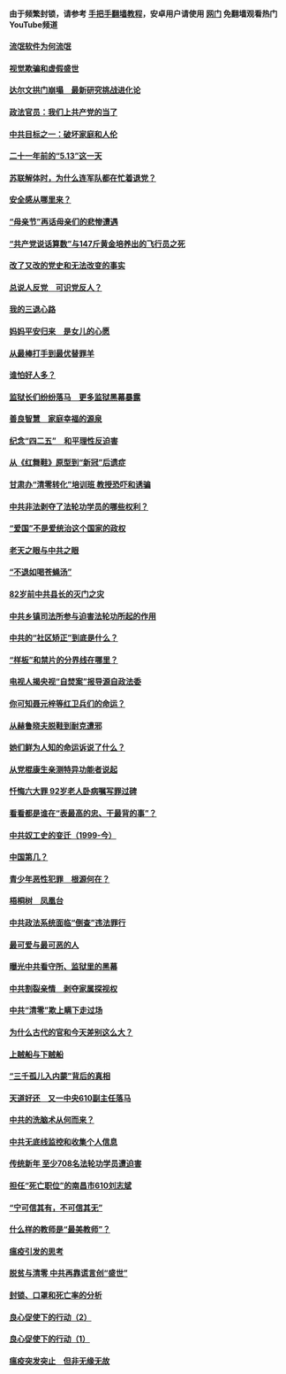 #### 由于频繁封锁，请参考 [手把手翻墙教程](https://github.com/gfw-breaker/guides/wiki/)，安卓用户请使用 [网门](https://github.com/gfw-breaker/nogfw/blob/master/dl.md?t=06050501) 免翻墙观看热门YouTube频道 

#### [流氓软件为何流氓](../pages/19/426531.md?t=06050501) 

#### [视觉欺骗和虚假盛世](../pages/19/426443.md?t=06050501) 

#### [达尔文拱门崩塌　最新研究挑战进化论](../pages/19/426009.md?t=06050501) 

#### [政法官员：我们上共产党的当了](../pages/19/425351.md?t=06050501) 

#### [中共目标之一：破坏家庭和人伦](../pages/19/424454.md?t=06050501) 

#### [二十一年前的“5.13”这一天](../pages/19/424814.md?t=06050501) 

#### [苏联解体时，为什么连军队都在忙着退党？](../pages/19/424335.md?t=06050501) 

#### [安全感从哪里来？](../pages/19/424336.md?t=06050501) 

#### [“母亲节”再话母亲们的悲惨遭遇](../pages/19/424234.md?t=06050501) 

#### [“共产党说话算数”与147斤黄金培养出的飞行员之死](../pages/19/424115.md?t=06050501) 

#### [改了又改的党史和无法改变的事实](../pages/19/424037.md?t=06050501) 

#### [总说人反党　可识党反人？](../pages/19/423820.md?t=06050501) 

#### [我的三退心路](../pages/19/423876.md?t=06050501) 

#### [妈妈平安归来　是女儿的心愿](../pages/19/423947.md?t=06050501) 

#### [从最棒打手到最优替罪羊](../pages/19/423819.md?t=06050501) 

#### [谁怕好人多？](../pages/19/423774.md?t=06050501) 

#### [监狱长们纷纷落马　更多监狱黑幕暴露](../pages/19/423787.md?t=06050501) 

#### [善良智慧　家庭幸福的源泉](../pages/19/423632.md?t=06050501) 

#### [纪念“四二五”　和平理性反迫害](../pages/19/423660.md?t=06050501) 

#### [从《红舞鞋》原型到“新冠”后遗症](../pages/19/423509.md?t=06050501) 

#### [甘肃办“清零转化”培训班 教授恐吓和诱骗](../pages/19/423498.md?t=06050501) 

#### [中共非法剥夺了法轮功学员的哪些权利？](../pages/19/423392.md?t=06050501) 

#### [“爱国”不是爱统治这个国家的政权](../pages/19/423029.md?t=06050501) 

#### [老天之眼与中共之眼](../pages/19/423378.md?t=06050501) 

#### [“不退如喝苍蝇汤”](../pages/19/423287.md?t=06050501) 

#### [82岁前中共县长的灭门之灾](../pages/19/423055.md?t=06050501) 

#### [中共乡镇司法所参与迫害法轮功所起的作用](../pages/19/423064.md?t=06050501) 

#### [中共的“社区矫正”到底是什么？](../pages/19/422870.md?t=06050501) 

#### [“样板”和禁片的分界线在哪里？](../pages/19/422704.md?t=06050501) 

#### [电视人揭央视“自焚案”报导源自政法委](../pages/19/422770.md?t=06050501) 

#### [你可知聂元梓等红卫兵们的命运？](../pages/19/422848.md?t=06050501) 

#### [从赫鲁晓夫脱鞋到耐克遭邪](../pages/19/422826.md?t=06050501) 

#### [她们鲜为人知的命运诉说了什么？](../pages/19/422754.md?t=06050501) 

#### [从党棍康生亲测特异功能者说起](../pages/19/422657.md?t=06050501) 

#### [忏悔六大罪 92岁老人卧病嘱写罪过碑](../pages/19/422750.md?t=06050501) 

#### [看看都是谁在“表最高的忠、干最背的事”？](../pages/19/422703.md?t=06050501) 

#### [中共奴工史的变迁（1999-今）](../pages/19/422656.md?t=06050501) 

#### [中国第几？](../pages/19/422496.md?t=06050501) 

#### [青少年恶性犯罪　根源何在？](../pages/19/422449.md?t=06050501) 

#### [梧桐树　凤凰台](../pages/19/422442.md?t=06050501) 

#### [中共政法系统面临“倒查”违法罪行](../pages/19/422497.md?t=06050501) 

#### [最可爱与最可恶的人](../pages/19/422448.md?t=06050501) 

#### [曝光中共看守所、监狱里的黑幕](../pages/19/422390.md?t=06050501) 

#### [中共割裂亲情　剥夺家属探视权](../pages/19/422364.md?t=06050501) 

#### [中共“清零”欺上瞒下走过场](../pages/19/422306.md?t=06050501) 

#### [为什么古代的官和今天差别这么大？](../pages/19/422228.md?t=06050501) 

#### [上贼船与下贼船](../pages/19/422276.md?t=06050501) 

#### [“三千孤儿入内蒙”背后的真相](../pages/19/422229.md?t=06050501) 

#### [天道好还　又一中央610副主任落马](../pages/19/422155.md?t=06050501) 

#### [中共的洗脑术从何而来？](../pages/19/422154.md?t=06050501) 

#### [中共无底线监控和收集个人信息](../pages/19/422039.md?t=06050501) 

#### [传统新年 至少708名法轮功学员遭迫害](../pages/19/421946.md?t=06050501) 

#### [担任“死亡职位”的南昌市610刘志斌](../pages/19/421957.md?t=06050501) 

#### [“宁可信其有，不可信其无”](../pages/19/421691.md?t=06050501) 

#### [什么样的教师是“最美教师”？](../pages/19/421755.md?t=06050501) 

#### [瘟疫引发的思考](../pages/19/421594.md?t=06050501) 

#### [脱贫与清零 中共再靠谎言创“盛世”](../pages/19/421590.md?t=06050501) 

#### [封锁、口罩和死亡率的分析](../pages/19/421495.md?t=06050501) 

#### [良心促使下的行动（2）](../pages/19/421361.md?t=06050501) 

#### [良心促使下的行动（1）](../pages/19/421302.md?t=06050501) 

#### [瘟疫突发突止　但非无缘无故](../pages/19/421281.md?t=06050501) 

